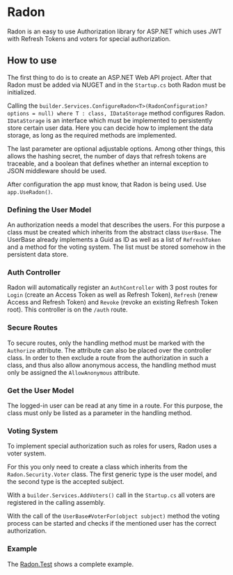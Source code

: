 # Radon
Radon is an easy to use Authorization library for ASP.NET which uses JWT with Refresh Tokens and voters for special authorization.

## How to use
The first thing to do is to create an ASP.NET Web API project. After that Radon must be added via NUGET and in the `Startup.cs` both Radon must be initialized.

Calling the `builder.Services.ConfigureRadon<T>(RadonConfiguration? options = null) where T : class, IDataStorage` method configures Radon. `IDataStorage` is an interface which must be implemented to persistently store certain user data. Here you can decide how to implement the data storage, as long as the required methods are implemented.

The last parameter are optional adjustable options. Among other things, this allows the hashing secret, the number of days that refresh tokens are traceable, and a boolean that defines whether an internal exception to JSON middleware should be used.

After configuration the app must know, that Radon is being used. Use `app.UseRadon()`.

### Defining the User Model
An authorization needs a model that describes the users. For this purpose a class must be created which inherits from the abstract class `UserBase`. The UserBase already implements a Guid as ID as well as a list of `RefreshToken` and a method for the voting system. The list must be stored somehow in the persistent data store.

### Auth Controller
Radon will automatically register an `AuthController` with 3 post routes for `Login` (create an Access Token as well as Refresh Token), `Refresh` (renew Access and Refresh Token) and `Revoke` (revoke an existing Refresh Token root). This controller is on the `/auth` route.

### Secure Routes
To secure routes, only the handling method must be marked with the `Authorize` attribute. The attribute can also be placed over the controller class. In order to then exclude a route from the authorization in such a class, and thus also allow anonymous access, the handling method must only be assigned the `AllowAnonymous` attribute.

### Get the User Model
The logged-in user can be read at any time in a route. For this purpose, the class must only be listed as a parameter in the handling method.

### Voting System
To implement special authorization such as roles for users, Radon uses a voter system.

For this you only need to create a class which inherits from the `Radon.Security.Voter` class. The first generic type is the user model, and the second type is the accepted subject. 

With a `builder.Services.AddVoters()` call in the `Startup.cs` all voters are registered in the calling assembly. 

With the call of the `UserBase#VoterFor(object subject)` method the voting process can be started and checks if the mentioned user has the correct authorization.

### Example
The [Radon.Test](https://github.com/PolaryxDE/Radon/tree/develop/Radon.Test) shows a complete example.